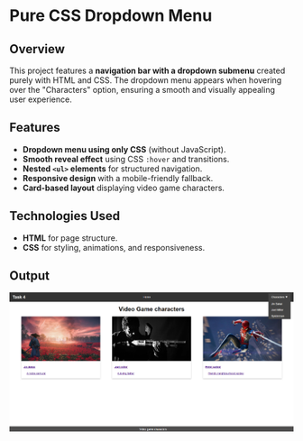 # Pure CSS Dropdown Menu  

## Overview  
This project features a **navigation bar with a dropdown submenu** created purely with HTML and CSS. The dropdown menu appears when hovering over the "Characters" option, ensuring a smooth and visually appealing user experience.  

## Features  
- **Dropdown menu using only CSS** (without JavaScript).  
- **Smooth reveal effect** using CSS `:hover` and transitions.  
- **Nested `<ul>` elements** for structured navigation.  
- **Responsive design** with a mobile-friendly fallback.  
- **Card-based layout** displaying video game characters.  

## Technologies Used  
- **HTML** for page structure.  
- **CSS** for styling, animations, and responsiveness.  

## Output  
![Output Preview](output.png)  

